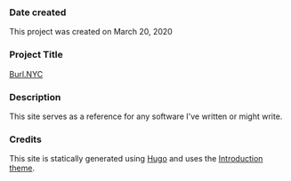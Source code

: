 ### Date created
This project was created on March 20, 2020

### Project Title
[Burl.NYC](https://burl.nyc)

### Description
This site serves as a reference for any software I've written or might write.

### Credits
This site is statically generated using [Hugo](https://gohugo.io/) and uses the [Introduction theme](https://themes.gohugo.io/hugo-theme-introduction/).
